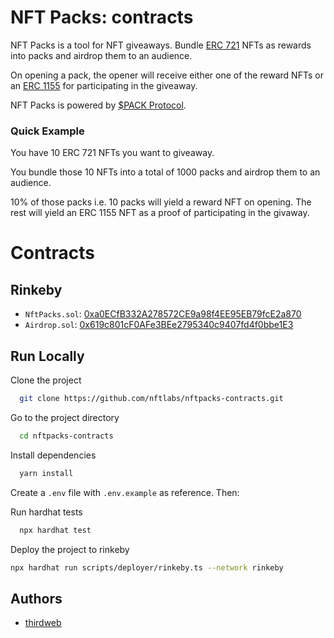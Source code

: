 
# NFT Packs: contracts

NFT Packs is a tool for NFT giveaways. Bundle [ERC 721](https://eips.ethereum.org/EIPS/eip-721) NFTs as rewards into
packs and airdrop them to an audience.

On opening a pack, the opener will receive either one of the reward NFTs or
an [ERC 1155](https://eips.ethereum.org/EIPS/eip-1155) for participating in the giveaway.

NFT Packs is powered by [$PACK Protocol](https://nkrishang.gitbook.io/pack-protocol/).

### Quick Example
You have 10 ERC 721 NFTs you want to giveaway.

You bundle those 10 NFTs into a total of 1000 packs and airdrop them
to an audience.

10% of those packs i.e. 10 packs will yield a reward NFT on opening. The rest
will yield an ERC 1155 NFT as a proof of participating in the givaway.

# Contracts

## Rinkeby

- `NftPacks.sol`: [0xa0ECfB332A278572CE9a98f4EE95EB79fcE2a870](https://rinkeby.etherscan.io/address/0xa0ECfB332A278572CE9a98f4EE95EB79fcE2a870#code)
- `Airdrop.sol`: [0x619c801cF0AFe3BEe2795340c9407fd4f0bbe1E3](https://rinkeby.etherscan.io/address/0x619c801cF0AFe3BEe2795340c9407fd4f0bbe1E3#code)
## Run Locally

Clone the project

```bash
  git clone https://github.com/nftlabs/nftpacks-contracts.git
```

Go to the project directory

```bash
  cd nftpacks-contracts
```

Install dependencies

```bash
  yarn install
```

Create a `.env` file with `.env.example` as reference. Then:

Run hardhat tests

```bash
  npx hardhat test
```

Deploy the project to rinkeby

```bash
npx hardhat run scripts/deployer/rinkeby.ts --network rinkeby
```

  
## Authors

- [thirdweb](https://www.github.com/thirdweb-dev)
